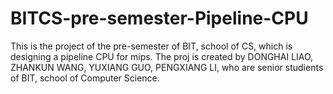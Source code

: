 # BITCS-pre-semester-Pipeline-CPU
This is the project of the pre-semester of BIT, school of CS, which is designing a pipeline CPU for mips. The proj is created by DONGHAI LIAO, ZHANKUN WANG, YUXIANG GUO, PENGXIANG LI, who are senior studients of BIT, school of Computer Science. 
